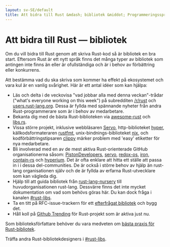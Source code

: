 ```yaml
---
layout: sv-SE/default
title: Att bidra till Rust &mdash; bibliotek &middot; Programmeringsspråket Rust
---
```


# Att bidra till Rust &mdash; bibliotek

Om du vill bidra till Rust genom att skriva Rust-kod så är bibliotek en
bra start. Eftersom Rust är ett nytt språk finns det många typer av
bibliotek som antingen inte finns än eller är ofullständiga och är i
behov av förbättring eller konkurrens.

Att bestämma vad du ska skriva som kommer ha effekt på ekosystemet och
vara kul är en vanlig svårighet. Här är ett antal idéer som kan hjälpa:

* Läs och delta i de veckovisa "vad jobbar alla med denna veckan"-trådar
  ("what's everyone working on this week") på subredditen [/r/rust] och
  [users.rust-lang.org]. Dessa är fyllda med spännande nyheter från andra
  Rust-programmerare som är i behov av medarbetare.
* Bekanta dig med de bästa Rust-biblioteken via [awesome-rust] och [libs.rs].
* Vissa större projekt, inklusive webbläsaren [Servo], http-biblioteket [hyper],
  källkodsformateraren [rustfmt], unix-bindnings-biblioteket [nix], och
  kodförbättringstipsaren [clippy] märker problem med 'easy' etiketter för nya
  medarbetare.
* Bli involverad med en av de mest aktiva Rust-orienterade GitHub organisationerna
  såsom: [PistonDevelopers], [servo], [redox-os], [iron], [contain-rs] och [hyperium].
  Det är ofta enklare att hitta ett ställe att passa in i i dessa del-communities.
  De är också i större behov av hjälp än rust-lang organisationen själv och de är
  fyllda av erfarna Rust-utvecklare som kan vägleda dig.
* Hjälp till att guida bibliotek från [rust-lang-nursery] till huvudorganisationen rust-lang.
  Dessvärre finns det inte mycket dokumentation om vad som behövs göras här. Du
  kan dock fråga i kanalen [#rust-libs].
* Ta en titt på RFC-issue-trackern för ett [efterfrågat bibliotek][requested] och bygg det.
* Håll koll på [Github Trending][trending] för Rust-projekt som är aktiva just nu.

Som biblioteksförfattare behöver du vara medveten om
[bästa praxis för Rust-bibliotek][lib-prac].

Träffa andra Rust-bibliotekdesigners i [#rust-libs].

<!--
TODO: Not sure #rust-libs is the place to direct people
-->

[#rust-libs]: https://kiwiirc.com/nextclient/#ircs://irc.mozilla.org:6697/#rust-libs?nick=rustacean??
[/r/rust]: https://reddit.com/r/rust
[PistonDevelopers]: https://github.com/PistonDevelopers
[Servo]: https://github.com/servo/servo
[Servo]: https://github.com/servo/servo
[awesome-rust]: https://github.com/kud1ing/awesome-rust
[clippy]: https://github.com/Manishearth/rust-clippy
[contain-rs]: https://github.com/contain-rs
[hyper]: https://github.com/hyperium/hyper
[hyperium]: https://github.com/hyperium
[iron]: https://github.com/iron
[lib-prac]: https://pascalhertleif.de/artikel/good-practices-for-writing-rust-libraries/
[libs.rs]: http://libs.rs
[nix]: https://github.com/nix-rust/nix/
[redox-os]: https://github.com/redox-os
[requested]: https://github.com/rust-lang/rfcs/labels/A-community-library
[rust-lang-nursery]: https://github.com/rust-lang-nursery
[rustfmt]: https://github.com/rust-lang-nursery/rustfmt
[trending]: https://github.com/trending?l=rust
[users.rust-lang.org]: https://users.rust-lang.org
